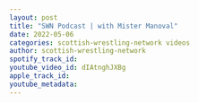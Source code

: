 ```yaml
---
layout: post
title: "SWN Podcast | with Mister Manoval"
date: 2022-05-06
categories: scottish-wrestling-network videos
author: scottish-wrestling-network
spotify_track_id: 
youtube_video_id: dIAtnghJXBg
apple_track_id: 
youtube_metadata: 
---
```

